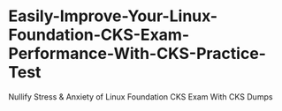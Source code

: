 # Easily-Improve-Your-Linux-Foundation-CKS-Exam-Performance-With-CKS-Practice-Test
Nullify Stress &amp; Anxiety of Linux Foundation CKS Exam With CKS Dumps
